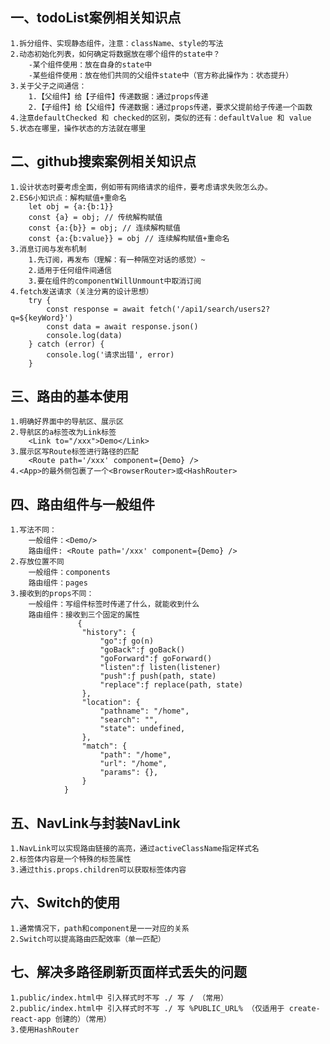 ## 一、todoList案例相关知识点
    1.拆分组件、实现静态组件，注意：className、style的写法
    2.动态初始化列表，如何确定将数据放在哪个组件的state中？
        -某个组件使用：放在自身的state中
        -某些组件使用：放在他们共同的父组件state中（官方称此操作为：状态提升）
    3.关于父子之间通信：
        1.【父组件】给【子组件】传递数据：通过props传递
        2.【子组件】给【父组件】传递数据：通过props传递，要求父提前给子传递一个函数
    4.注意defaultChecked 和 checked的区别，类似的还有：defaultValue 和 value
    5.状态在哪里，操作状态的方法就在哪里

## 二、github搜索案例相关知识点
    1.设计状态时要考虑全面，例如带有网络请求的组件，要考虑请求失败怎么办。
    2.ES6小知识点：解构赋值+重命名
        let obj = {a:{b:1}}
        const {a} = obj; // 传统解构赋值
        const {a:{b}} = obj; // 连续解构赋值
        const {a:{b:value}} = obj // 连续解构赋值+重命名
    3.消息订阅与发布机制
        1.先订阅，再发布（理解：有一种隔空对话的感觉）~
        2.适用于任何组件间通信
        3.要在组件的componentWillUnmount中取消订阅
    4.fetch发送请求（关注分离的设计思想）
        try {
            const response = await fetch('/api1/search/users2?q=${keyWord}')
            const data = await response.json()
            console.log(data)
        } catch (error) {
            console.log('请求出错', error)
        }

## 三、路由的基本使用
    1.明确好界面中的导航区、展示区
    2.导航区的a标签改为Link标签
        <Link to="/xxx">Demo</Link>
    3.展示区写Route标签进行路径的匹配
        <Route path='/xxx' component={Demo} />
    4.<App>的最外侧包裹了一个<BrowserRouter>或<HashRouter>

## 四、路由组件与一般组件
    1.写法不同：
        一般组件：<Demo/>
        路由组件: <Route path='/xxx' component={Demo} />
    2.存放位置不同
        一般组件：components
        路由组件：pages
    3.接收到的props不同：
        一般组件：写组件标签时传递了什么，就能收到什么
        路由组件：接收到三个固定的属性
                   {
                    "history": {
                        "go":ƒ go(n)
                        "goBack":ƒ goBack()
                        "goForward":ƒ goForward()
                        "listen":ƒ listen(listener)
                        "push":ƒ push(path, state)
                        "replace":ƒ replace(path, state)
                    },
                    "location": {
                        "pathname": "/home",
                        "search": "",
                        "state": undefined,
                    },
                    "match": {
                        "path": "/home",
                        "url": "/home",
                        "params": {},
                    }
                }

## 五、NavLink与封装NavLink
    1.NavLink可以实现路由链接的高亮，通过activeClassName指定样式名
    2.标签体内容是一个特殊的标签属性
    3.通过this.props.children可以获取标签体内容

## 六、Switch的使用
    1.通常情况下，path和component是一一对应的关系
    2.Switch可以提高路由匹配效率（单一匹配）
    
## 七、解决多路径刷新页面样式丢失的问题
    1.public/index.html中 引入样式时不写 ./ 写 / （常用）
    2.public/index.html中 引入样式时不写 ./ 写 %PUBLIC_URL% （仅适用于 create-react-app 创建的）（常用）
    3.使用HashRouter